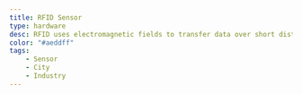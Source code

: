```yaml
---
title: RFID Sensor
type: hardware
desc: RFID uses electromagnetic fields to transfer data over short distances.
color: "#aeddff"
tags:
    - Sensor
    - City
    - Industry
---
```

